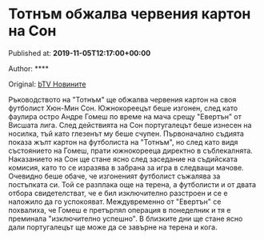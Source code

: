 
# Тотнъм обжалва червения картон на Сон

Published at: **2019-11-05T12:17:00+00:00**

Author: ****

Original: [bTV Новините](https://btvnovinite.bg/sport/totnam-obzhalva-chervenija-karton-na-son.html)

Ръководството на "Тотнъм" ще обжалва червения картон на своя футболист Хюн-Мин Сон.
Южнокореецът беше изгонен, след като фаулира остро Андре Гомеш по време на мача срещу "Евертън" от Висшата лига. След действията на Сон португалецът беше изнесен на носилка, тъй като глезенът му беше счупен.
Първоначално съдията показа жълт картон на футболиста на "Тотнъм", но след като видя състоянието на Гомеш, прати южнокорееца директно в съблекалнята. 
Наказанието на Сон ще стане ясно след заседание на съдийската комисия, като то се изразява в забрана за игра в следващи мачове. 
Очевидно беше обаче, че изгоненият футболист съжалява за постъпката си. Той се разплака още на терена, а футболисти и от двата отбора свидетелстват, че е бил изключително разстроен и се е наложило да го успокояват.
Междувременно от "Евертън" се похвалиха, че Гомеш е претърпял операция в понеделник и тя е преминала "изключително успешно". В близките дни ще стане ясно дали португалецът ще може да се завърне на терена и кога.

